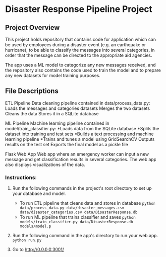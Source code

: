 # Disaster Response Pipeline Project

## Project Overview
This project holds repository that contains code for application which can be used by employees during a disaster event (e.g. an earthquake or hurricane), to be able to classify the messages into several categories, in order that the message can be directed to the appropriate aid agencies.

The app uses a ML model to categorize any new messages received, and the repository also contains the code used to train the model and to prepare any new datasets for model training purposes.

## File Descriptions
ETL Pipeline Data cleaning pipeline contained in data/process_data.py:
Loads the messages and categories datasets
Merges the two datasets
Cleans the data
Stores it in a SQLite database

ML Pipeline Machine learning pipeline contained in model/train_classifier.py:
*Loads data from the SQLite database
*Splits the dataset into training and test sets
*Builds a text processing and machine learning pipeline
*Trains and tunes a model using GridSearchCV
Outputs results on the test set
Exports the final model as a pickle file

Flask Web App Web app where an emergency worker can input a new message and get classification results in several categories. The web app also displays visualizations of the data.


### Instructions:
1. Run the following commands in the project's root directory to set up your database and model.

    - To run ETL pipeline that cleans data and stores in database
        `python data/process_data.py data/disaster_messages.csv data/disaster_categories.csv data/DisasterResponse.db`
    - To run ML pipeline that trains classifier and saves
        `python models/train_classifier.py data/DisasterResponse.db models/model.p`

2. Run the following command in the app's directory to run your web app.
    `python run.py`

3. Go to http://0.0.0.0:3001/
